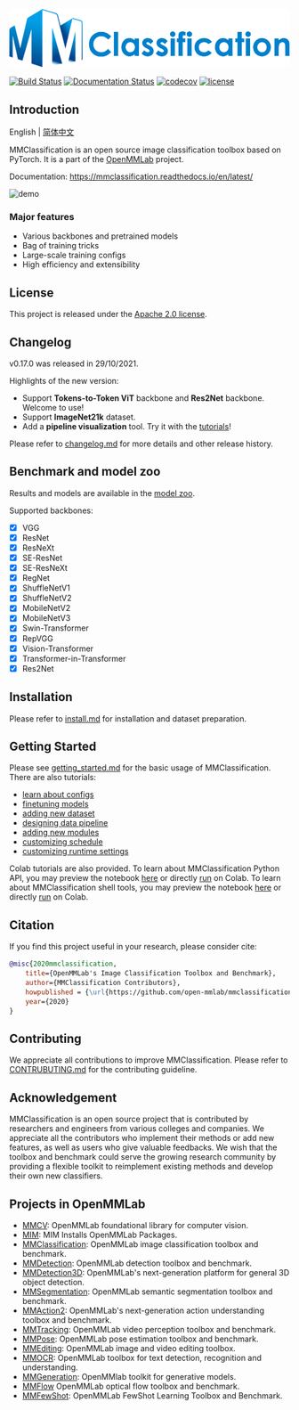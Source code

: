 <div align="center">
  <img src="resources/mmcls-logo.png" width="600"/>
</div>

[![Build Status](https://github.com/open-mmlab/mmclassification/workflows/build/badge.svg)](https://github.com/open-mmlab/mmclassification/actions)
[![Documentation Status](https://readthedocs.org/projects/mmclassification/badge/?version=latest)](https://mmclassification.readthedocs.io/en/latest/?badge=latest)
[![codecov](https://codecov.io/gh/open-mmlab/mmclassification/branch/master/graph/badge.svg)](https://codecov.io/gh/open-mmlab/mmclassification)
[![license](https://img.shields.io/github/license/open-mmlab/mmclassification.svg)](https://github.com/open-mmlab/mmclassification/blob/master/LICENSE)

## Introduction

English | [简体中文](/README_zh-CN.md)

MMClassification is an open source image classification toolbox based on PyTorch. It is
a part of the [OpenMMLab](https://openmmlab.com/) project.

Documentation: https://mmclassification.readthedocs.io/en/latest/

![demo](https://user-images.githubusercontent.com/9102141/87268895-3e0d0780-c4fe-11ea-849e-6140b7e0d4de.gif)

### Major features

- Various backbones and pretrained models
- Bag of training tricks
- Large-scale training configs
- High efficiency and extensibility

## License

This project is released under the [Apache 2.0 license](LICENSE).

## Changelog

v0.17.0 was released in 29/10/2021.

Highlights of the new version:
- Support **Tokens-to-Token ViT** backbone and **Res2Net** backbone. Welcome to use!
- Support **ImageNet21k** dataset.
- Add a **pipeline visualization** tool. Try it with the [tutorials](https://mmclassification.readthedocs.io/en/latest/tools/visualization.html#pipeline-visualization)!

Please refer to [changelog.md](docs/changelog.md) for more details and other release history.

## Benchmark and model zoo

Results and models are available in the [model zoo](docs/model_zoo.md).

Supported backbones:

- [x] VGG
- [x] ResNet
- [x] ResNeXt
- [x] SE-ResNet
- [x] SE-ResNeXt
- [x] RegNet
- [x] ShuffleNetV1
- [x] ShuffleNetV2
- [x] MobileNetV2
- [x] MobileNetV3
- [x] Swin-Transformer
- [x] RepVGG
- [x] Vision-Transformer
- [x] Transformer-in-Transformer
- [x] Res2Net

## Installation

Please refer to [install.md](docs/install.md) for installation and dataset preparation.

## Getting Started
Please see [getting_started.md](docs/getting_started.md) for the basic usage of MMClassification. There are also tutorials:

- [learn about configs](docs/tutorials/config.md)
- [finetuning models](docs/tutorials/finetune.md)
- [adding new dataset](docs/tutorials/new_dataset.md)
- [designing data pipeline](docs/tutorials/data_pipeline.md)
- [adding new modules](docs/tutorials/new_modules.md)
- [customizing schedule](docs/tutorials/schedule.md)
- [customizing runtime settings](docs/tutorials/runtime.md)

Colab tutorials are also provided. To learn about MMClassification Python API, you may preview the notebook [here](https://github.com/open-mmlab/mmclassification/blob/master/docs/tutorials/MMClassification_python.ipynb) or directly [run](https://colab.research.google.com/github/open-mmlab/mmclassification/blob/master/docs/tutorials/MMClassification_python.ipynb) on Colab.
To learn about MMClassification shell tools, you may preview the notebook [here](https://github.com/open-mmlab/mmclassification/blob/master/docs/tutorials/MMClassification_tools.ipynb) or directly [run](https://colab.research.google.com/github/open-mmlab/mmclassification/blob/master/docs/tutorials/MMClassification_tools.ipynb) on Colab.

## Citation

If you find this project useful in your research, please consider cite:

```BibTeX
@misc{2020mmclassification,
    title={OpenMMLab's Image Classification Toolbox and Benchmark},
    author={MMClassification Contributors},
    howpublished = {\url{https://github.com/open-mmlab/mmclassification}},
    year={2020}
}
```

## Contributing

We appreciate all contributions to improve MMClassification.
Please refer to [CONTRUBUTING.md](docs/community/CONTRIBUTING.md) for the contributing guideline.

## Acknowledgement

MMClassification is an open source project that is contributed by researchers and engineers from various colleges and companies. We appreciate all the contributors who implement their methods or add new features, as well as users who give valuable feedbacks.
We wish that the toolbox and benchmark could serve the growing research community by providing a flexible toolkit to reimplement existing methods and develop their own new classifiers.

## Projects in OpenMMLab

- [MMCV](https://github.com/open-mmlab/mmcv): OpenMMLab foundational library for computer vision.
- [MIM](https://github.com/open-mmlab/mim): MIM Installs OpenMMLab Packages.
- [MMClassification](https://github.com/open-mmlab/mmclassification): OpenMMLab image classification toolbox and benchmark.
- [MMDetection](https://github.com/open-mmlab/mmdetection): OpenMMLab detection toolbox and benchmark.
- [MMDetection3D](https://github.com/open-mmlab/mmdetection3d): OpenMMLab's next-generation platform for general 3D object detection.
- [MMSegmentation](https://github.com/open-mmlab/mmsegmentation): OpenMMLab semantic segmentation toolbox and benchmark.
- [MMAction2](https://github.com/open-mmlab/mmaction2): OpenMMLab's next-generation action understanding toolbox and benchmark.
- [MMTracking](https://github.com/open-mmlab/mmtracking): OpenMMLab video perception toolbox and benchmark.
- [MMPose](https://github.com/open-mmlab/mmpose): OpenMMLab pose estimation toolbox and benchmark.
- [MMEditing](https://github.com/open-mmlab/mmediting): OpenMMLab image and video editing toolbox.
- [MMOCR](https://github.com/open-mmlab/mmocr): OpenMMLab toolbox for text detection, recognition and understanding.
- [MMGeneration](https://github.com/open-mmlab/mmgeneration): OpenMMlab toolkit for generative models.
- [MMFlow](https://github.com/open-mmlab/mmflow) OpenMMLab optical flow toolbox and benchmark.
- [MMFewShot](https://github.com/open-mmlab/mmfewshot): OpenMMLab FewShot Learning Toolbox and Benchmark.
